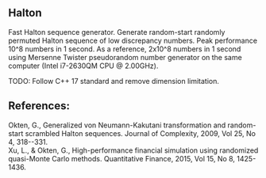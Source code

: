 ## Halton

Fast Halton sequence generator. 
Generate random-start randomly permuted Halton sequence of low discrepancy numbers. 
Peak performance 10^8 numbers in 1 second. As a reference, 2x10^8 numbers in 1 second using Mersenne Twister pseudorandom number generator on the same computer (Intel i7-2630QM CPU @ 2.00GHz).

TODO: Follow C++ 17 standard and remove dimension limitation.

## References:

Okten, G., Generalized von Neumann-Kakutani transformation and random-start scrambled Halton sequences. Journal of Complexity, 2009, Vol 25, No 4, 318--331.<br />
Xu, L., & Okten, G., High-performance financial simulation using randomized quasi-Monte Carlo methods. Quantitative Finance, 2015, Vol 15, No 8, 1425-1436.
